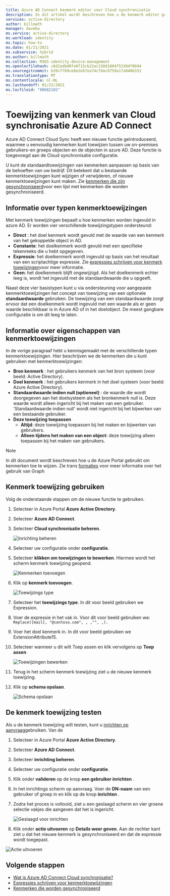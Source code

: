 ```yaml
---
title: Azure AD Connect kenmerk editor voor Cloud synchronisatie
description: In dit artikel wordt beschreven hoe u de kenmerk editor gebruikt.
services: active-directory
author: billmath
manager: daveba
ms.service: active-directory
ms.workload: identity
ms.topic: how-to
ms.date: 01/21/2021
ms.subservice: hybrid
ms.author: billmath
ms.collection: M365-identity-device-management
ms.openlocfilehash: c6d2adbd0fe0715cb22ac158d1804f53384f8b94
ms.sourcegitcommit: b39cf769ce8e2eb7ea74cfdac6759a17a048b331
ms.translationtype: MT
ms.contentlocale: nl-NL
ms.lasthandoff: 01/22/2021
ms.locfileid: "98682102"
---
```

# <a name="azure-ad-connect-cloud-sync-attribute-mapping"></a>Toewijzing van kenmerk van Cloud synchronisatie Azure AD Connect

Azure AD Connect Cloud Sync heeft een nieuwe functie geïntroduceerd, waarmee u eenvoudig kenmerken kunt toewijzen tussen uw on-premises gebruikers-en groeps objecten en de objecten in azure AD.  Deze functie is toegevoegd aan de Cloud synchronisatie configuratie.

U kunt de standaardtoewijzingen van kenmerken aanpassen op basis van de behoeften van uw bedrijf. Dit betekent dat u bestaande kenmerktoewijzingen kunt wijzigen of verwijderen, of nieuwe kenmerktoewijzingen kunt maken.  Zie [kenmerken die zijn gesynchroniseerd](../hybrid/reference-connect-sync-attributes-synchronized.md?context=azure%2factive-directory%2fcloud-provisioning%2fcontext%2fcp-context/hybrid/reference-connect-sync-attributes-synchronized.md)voor een lijst met kenmerken die worden gesynchroniseerd.

## <a name="understanding-attribute-mapping-types"></a>Informatie over typen kenmerktoewijzingen
Met kenmerk toewijzingen bepaalt u hoe kenmerken worden ingevuld in azure AD.
Er worden vier verschillende toewijzingstypen ondersteund:

- **Direct** : het doel kenmerk wordt gevuld met de waarde van een kenmerk van het gekoppelde object in AD.
- **Constante**: het doelkenmerk wordt gevuld met een specifieke tekenreeks die u hebt opgegeven.
- **Expressie**: het doelkenmerk wordt ingevuld op basis van het resultaat van een scriptachtige expressie.
  Zie [expressies schrijven voor kenmerk toewijzingen](reference-expressions.md)voor meer informatie.
- **Geen**: het doelkenmerk blijft ongewijzigd. Als het doelkenmerk echter leeg is, wordt het ingevuld met de standaardwaarde die u opgeeft.

Naast deze vier basistypen kunt u via ondersteuning voor aangepaste kenmerktoewijzingen het concept van toewijzing van een optionele **standaardwaarde** gebruiken. De toewijzing van een standaardwaarde zorgt ervoor dat een doelkenmerk wordt ingevuld met een waarde als er geen waarde beschikbaar is in Azure AD of in het doelobject. De meest gangbare configuratie is om dit leeg te laten.

## <a name="understanding-attribute-mapping-properties"></a>Informatie over eigenschappen van kenmerktoewijzingen

In de vorige paragraaf hebt u kennisgemaakt met de verschillende typen kenmerktoewijzingen.
Hier beschrijven we de kenmerken die u kunt gebruiken met kenmerktoewijzingen:

- **Bron kenmerk** : het gebruikers kenmerk van het bron systeem (voor beeld: Active Directory).
- **Doel kenmerk** : het gebruikers kenmerk in het doel systeem (voor beeld: Azure Active Directory).
- **Standaardwaarde indien null (optioneel)** : de waarde die wordt doorgegeven aan het doelsysteem als het bronkenmerk null is. Deze waarde wordt alleen ingericht bij het maken van een gebruiker. 'Standaardwaarde indien null' wordt niet ingericht bij het bijwerken van een bestaande gebruiker.  
- **Deze toewijzing toepassen**
  - **Altijd**: deze toewijzing toepassen bij het maken en bijwerken van gebruikers.
  - **Alleen tijdens het maken van een object**: deze toewijzing alleen toepassen bij het maken van gebruikers.

> [!NOTE]
> In dit document wordt beschreven hoe u de Azure Portal gebruikt om kenmerken toe te wijzen.  Zie trans [formaties](how-to-transformation.md) voor meer informatie over het gebruik van Graph

## <a name="using-attribute-mapping"></a>Kenmerk toewijzing gebruiken

Volg de onderstaande stappen om de nieuwe functie te gebruiken.

1.  Selecteer in Azure Portal **Azure Active Directory**.
2.  Selecteer **Azure AD Connect**.
3.  Selecteer **Cloud synchronisatie beheren**.

    ![Inrichting beheren](media/how-to-install/install-6.png)

4. Selecteer uw configuratie onder **configuratie**.
5. Selecteer **klikken om toewijzingen te bewerken**.  Hiermee wordt het scherm kenmerk toewijzing geopend.

    ![Kenmerken toevoegen](media/how-to-attribute-mapping/mapping-6.png)

6.  Klik op **kenmerk toevoegen**.

    ![Toewijzings type](media/how-to-attribute-mapping/mapping-1.png)

7. Selecteer het **toewijzings type**.  In dit voor beeld gebruiken we Expression.
8.  Voer de expressie in het vak in.  Voor dit voor beeld gebruiken we: `Replace([mail], "@contoso.com", , ,"", ,).`
9.  Voer het doel kenmerk in.  In dit voor beeld gebruiken we ExtensionAttribute15.
10. Selecteer wanneer u dit wilt Toep assen en klik vervolgens op **Toep assen**

    ![Toewijzingen bewerken](media/how-to-attribute-mapping/mapping-2a.png)

11. Terug in het scherm kenmerk toewijzing ziet u de nieuwe kenmerk toewijzing.  
12. Klik op **schema opslaan**.

    ![Schema opslaan](media/how-to-attribute-mapping/mapping-3.png)

## <a name="test-your-attribute-mapping"></a>De kenmerk toewijzing testen

Als u de kenmerk toewijzing wilt testen, kunt u [inrichten op aanvraag](how-to-on-demand-provision.md)gebruiken.  Van de 

1. Selecteer in Azure Portal **Azure Active Directory**.
2. Selecteer **Azure AD Connect**.
3. Selecteer **inrichting beheren**.
4. Selecteer uw configuratie onder **configuratie**.
5. Klik onder **valideren** op de knop **een gebruiker inrichten** . 
6. In het inrichtings scherm op aanvraag.  Voer de **DN-naam** van een gebruiker of groep in en klik op de knop **inrichten** .  
7. Zodra het proces is voltooid, ziet u een geslaagd scherm en vier groene selectie vakjes die aangeven dat het is ingericht.  

    ![Geslaagd voor inrichten](media/how-to-attribute-mapping/mapping-4.png)

8. Klik onder **actie uitvoeren** op **Details weer geven**.  Aan de rechter kant ziet u dat het nieuwe kenmerk is gesynchroniseerd en dat de expressie wordt toegepast.

  ![Actie uitvoeren](media/how-to-attribute-mapping/mapping-5.png)

## <a name="next-steps"></a>Volgende stappen

- [Wat is Azure AD Connect Cloud synchronisatie?](what-is-cloud-sync.md)
- [Expressies schrijven voor kenmerktoewijzingen](reference-expressions.md)
- [Kenmerken die worden gesynchroniseerd](../hybrid/reference-connect-sync-attributes-synchronized.md?context=azure%2factive-directory%2fcloud-provisioning%2fcontext%2fcp-context/hybrid/reference-connect-sync-attributes-synchronized.md)
